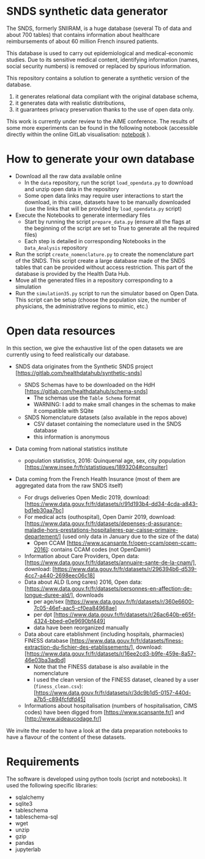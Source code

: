 # SNDS synthetic data generator

The SNDS, formerly SNIIRAM, is a huge database (several Tb of data and about 700 tables) that contains information about healthcare reimbursements of about 60 million French insured patients.

This database is used to carry out epidemiological and medical-economic studies. Due to its sensitive medical content, identifying information (names, social security numbers) is removed or
replaced by spurious information.


This repository contains a solution to generate a synthetic version of the database. 
1) it generates relational data compliant with the original database schema, 
2) it generates data with realistic distributions, 
3) it guarantees privacy preservation thanks to the use of open data only.


This work is currently under review to the AIME conference. 
The results of some more experiments can be found in the following notebook (accessible directly within the online GitLab visualisation: [notebook](/Generator/PostGenerationAnalysis_Bretagne.ipynb) ).

# How to generate your own database

* Download all the raw data available online
  * In the `data` repository, run the script `load_opendata.py` to download and unzip open data in the repository
  * Some open data links may require user interactions to start the download, in this case, datasets have to be manually downloaded (use the links that will be provided by `load_opendata.py` script)
* Execute the Notebooks to generate intermediary files
  * Start by running the script `prepare_data.py` (ensure all the flags at the beginning of the script are set to True to generate all the required files)
  * Each step is detailed in corresponding Notebooks in the `Data_Analysis` repository
* Run the script `create_nomenclature.py` to create the nomenclature part of the SNDS. This script create a large database made of the SNDS tables that can be provided without access restriction. This part of the database is provided by the Health Data Hub.
* Move all the generated files in a repository corresponding to a simulation
* Run the `simulation35.py` script to run the simulator based on Open Data. This script can be setup (choose the population size, the number of physicians, the administrative regions to mimic, etc.)

# Open data resources 

In this section, we give the exhaustive list of the open datasets we are currently using to feed realistically our database.

* SNDS data originates from the Synthetic SNDS project [https://gitlab.com/healthdatahub/synthetic-snds]
  - SNDS Schemas have to be downloaded on the HdH [https://gitlab.com/healthdatahub/schema-snds]
    * The schemas use the `Table Schema` format
    * WARNING: I add to make small changes in the schemas to make it compatible with SQite
  - SNDS Nomenclature datasets (also available in the repos above)
    * CSV dataset containing the nomeclature used in the SNDS database
    * this information is anonymous
    
* Data coming from national statistics institute
  - population statistics, 2016: Quinquenal age, sex, city population [https://www.insee.fr/fr/statistiques/1893204#consulter]
  
* Data coming from the French Health Insurance (most of them are aggregated data from the raw SNDS itself)
  - For drugs deliveries Open Medic 2019, download: [https://www.data.gouv.fr/fr/datasets/r/91d193b4-dd34-4cda-a843-bd1eb30aa7bc]
  - For medical acts (outhospital), Open Damir 2019, download: [https://www.data.gouv.fr/fr/datasets/depenses-d-assurance-maladie-hors-prestations-hospitalieres-par-caisse-primaire-departement/] (used only data in January due to the size of the data)
  	- Open CCAM [https://www.scansante.fr/open-ccam/open-ccam-2016]: contains CCAM codes (not OpenDamir)
  - Information about Care Providers, Open data: [https://www.data.gouv.fr/fr/datasets/annuaire-sante-de-la-cnam/], download: [https://www.data.gouv.fr/fr/datasets/r/296394b6-d539-4cc7-a440-2698eec06c18]
  - Data about ALD (Long cares) 2016, Open data: [https://www.data.gouv.fr/fr/datasets/personnes-en-affection-de-longue-duree-ald/], downloads
    * per age/sex  [https://www.data.gouv.fr/fr/datasets/r/360e6600-7c05-46ef-aac5-cf0ea84968ae]
    * per dpt [https://www.data.gouv.fr/fr/datasets/r/26ac640b-e65f-4324-bbed-e0e9690bf449]
    * data have been reorganized manually
  - Data about care etablishment (including hospitals, pharmacies) FINESS database [https://www.data.gouv.fr/fr/datasets/finess-extraction-du-fichier-des-etablissements/], download: [https://www.data.gouv.fr/fr/datasets/r/16ee2cd3-b9fe-459e-8a57-46e03ba3adbd]
    * Note that the FINESS database is also available in the nomenclature
    * I used the clean version of the FINESS dataset, cleaned by a user (`finess_clean.csv`): [https://www.data.gouv.fr/fr/datasets/r/3dc9b1d5-0157-440d-a7b5-c894fcfdfd45]
  - Informations about hospitalisation (numbers of hospitalisation, CIMS codes) have been digged from [https://www.scansante.fr/] and [http://www.aideaucodage.fr/]

We invite the reader to have a look at the data preparation notebooks to have a flavour of the content of these datasets.

# Requirements

The software is developed using python tools (script and notebooks). It used the following specific libraries: 
- sqlalchemy
- sqlite3
- tableschema
- tableschema-sql
- wget
- unzip
- gzip
- pandas
- jupyterlab
